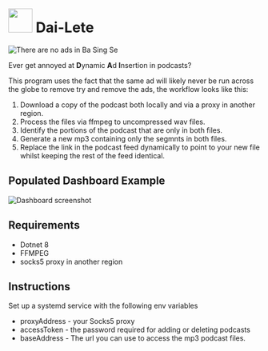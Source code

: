 # <img src="https://dai-lete.locksley.dev/icons/favicon.svg" width="48">  Dai-Lete


![There are no ads in Ba Sing Se](https://i.imgur.com/CNiWSXX.jpg)

Ever get annoyed at **D**ynamic **A**d **I**nsertion in podcasts? 

This program uses the fact that the same ad will likely never be run across the globe to remove try and remove the ads, the workflow looks like this:

1. Download a copy of the podcast both locally and via a proxy in another region.
2. Process the files via ffmpeg to uncompressed wav files.
3. Identify the portions of the podcast that are only in both files.
4. Generate a new mp3 containing only the segmnts in both files.
5. Replace the link in the podcast feed dynamically to point to your new file whilst keeping the rest of the feed identical.  

## Populated Dashboard Example
![Dashboard screenshot](https://i.imgur.com/Kiqg4hL.png)


## Requirements 
- Dotnet 8
- FFMPEG
- socks5 proxy in another region

## Instructions
Set up a systemd service with the following env variables
- proxyAddress - your Socks5 proxy
- accessToken - the password required for adding or deleting podcasts
- baseAddress - The url you can use to access the mp3 podcast files.
